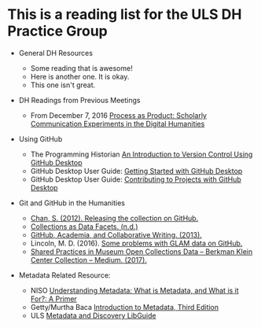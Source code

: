 # This is a reading list for the ULS DH Practice Group

* General DH Resources
    * Some reading that is awesome!
    * Here is another one. It is okay.
    * This one isn't great.

* DH Readings from Previous Meetings
    * From December 7, 2016 [Process as Product: Scholarly Communication Experiments in the Digital Humanities](https://jlsc-pub.org/articles/abstract/10.7710/2162-3309.1137/) 

* Using GitHub
    * The Programming Historian [An Introduction to Version Control Using GitHub Desktop](https://programminghistorian.org/lessons/getting-started-with-github-desktop)
	* GitHub Desktop User Guide: [Getting Started with GitHub Desktop](https://help.github.com/desktop/guides/getting-started-with-github-desktop/)
	* GitHub Desktop User Guide: [Contributing to Projects with GitHub Desktop](https://help.github.com/desktop/guides/contributing-to-projects/)

* Git and GitHub in the Humanities
	* [Chan, S. (2012). Releasing the collection on GitHub.](https://labs.cooperhewitt.org/2012/releasing-collection-github/)
	* [Collections as Data Facets. (n.d.)](https://collectionsasdata.github.io/facet2/)
	* [GitHub, Academia, and Collaborative Writing. (2013).](https://www.hastac.org/blogs/harrisonm/2013/10/12/github-academia-and-collaborative-writing)
	* Lincoln, M. D. (2016). [Some problems with GLAM data on GitHub.](https://matthewlincoln.net/2016/01/06/some-problems-with-glam-data-on-github.html)
	* [Shared Practices in Museum Open Collections Data – Berkman Klein Center Collection – Medium. (2017).](https://medium.com/berkman-klein-center/shared-practices-in-museum-open-collections-data-72e924c4849a)

* Metadata Related Resource:
	* NISO [Understanding Metadata: What is Metadata, and What is it For?: A Primer](https://www.niso.org/publications/understanding-metadata-2017)
	* Getty/Murtha Baca [Introduction to Metadata, Third Edition](http://www.getty.edu/publications/intrometadata/)
	* ULS [Metadata and Discovery LibGuide](https://pitt.libguides.com/metadatadiscovery)
